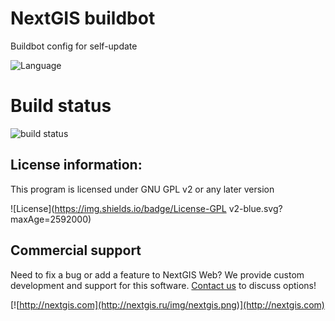 # NextGIS buildbot
Buildbot config for self-update

![Language](https://img.shields.io/badge/Language-Python-green.svg?maxAge=2592000)

Build status
============

![build status](http://buildbot.nextgis.com/png?builder=selfupdate)

License information:
-------------
This program is licensed under GNU GPL v2 or any later version

![License](https://img.shields.io/badge/License-GPL v2-blue.svg?maxAge=2592000)

Commercial support
----------
Need to fix a bug or add a feature to NextGIS Web? We provide custom development and support for this software. [Contact us](http://nextgis.ru/en/contact/) to discuss options!

[![http://nextgis.com](http://nextgis.ru/img/nextgis.png)](http://nextgis.com)

